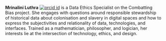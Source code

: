 **Mrinalini Luthra** [![orcid id](docs/static/img/blacklab-search-interface-general-missives-screenshot.png)](https://orcid.org/0000-0001-5348-3673)
 is a Data Ethics Specialist on the Combatting Bias project. She engages with questions around responsible stewardship of historical data about colonisation and slavery in digital spaces and how to express the subjectivities and relationality of data, technologies, and interfaces. Trained as a mathematician, philosopher, and logician, her interests lie at the intersection of technology, ethics, and design.

